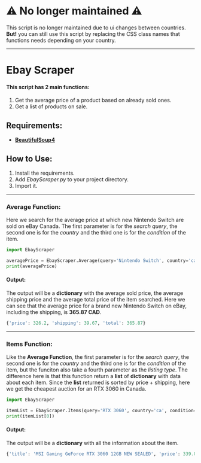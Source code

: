 # **⚠ No longer maintained ⚠**
This script is no longer maintained due to ui changes between countries.
**But!** you can still use this script by replacing the CSS class names that functions needs depending on your country.

---

# Ebay Scraper
#### This script has 2 main functions:
1. Get the average price of a product based on already sold ones.
2. Get a list of products on sale.

## Requirements: ##

- **[BeautifulSoup4](https://pypi.org/project/beautifulsoup4/)**

## How to Use: ##

1. Install the requirements.
2. Add *EbayScraper.py* to your project directory.
3. Import it.

---

### Average Function:

Here we search for the average price at which new Nintendo Switch are sold on eBay Canada. The first parameter is for the *search query*, the second one is for the *country* and the third one is for the *condition* of the item.
```PYTHON
import EbayScraper

averagePrice = EbayScraper.Average(query='Nintendo Switch', country='ca', condition='new')
print(averagePrice)
```
#### Output:
The output will be a **dictionary** with the average sold price, the average shipping price and the average total price of the item searched. Here we can see that the average price for a brand new Nintendo Switch on eBay, including the shipping, is **365.87 CAD**.
```PYTHON
{'price': 326.2, 'shipping': 39.67, 'total': 365.87}
```

---


### Items Function:

Like the **Average Function**, the first parameter is for the *search query*, the second one is for the *country* and the third one is for the *condition* of the item, but the funciton also take a fourth parameter as the *listing type*. The difference here is that this function return a **list** of **dictionary** with data about each item. Since the **list** returned is sorted by price + shipping, here we get the cheapest auction for an RTX 3060 in Canada.
```PYTHON
import EbayScraper

itemList = EbayScraper.Items(query='RTX 3060', country='ca', condition='new', type='auction')
print(itemList[0])
```
#### Output:
The output will be a **dictionary** with all the information about the item.
```PYTHON
{'title': 'MSI Gaming GeForce RTX 3060 12GB NEW SEALED', 'price': 339.04, 'shipping': 0, 'time-left': '3d 4h left', 'time-end': '(Sun, 12:25 p.m.)', 'bid-count': 14, 'reviews-count': 0, 'url': 'https://www.Ebay.ca/itm/...'}
```
